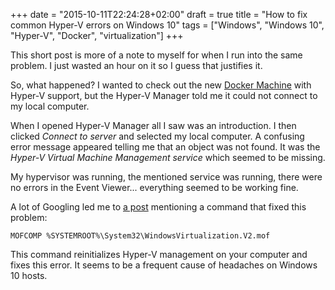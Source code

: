 +++
date = "2015-10-11T22:24:28+02:00"
draft = true
title = "How to fix common Hyper-V errors on Windows 10"
tags = ["Windows", "Windows 10", "Hyper-V", "Docker", "virtualization"]
+++

This short post is more of a note to myself for when I run into the same problem. I just wasted an hour on it so I guess that justifies it.

So, what happened? I wanted to check out the new [Docker Machine](https://docs.docker.com/machine/) with Hyper-V support, but the Hyper-V Manager told me it could not connect to my local computer.

When I opened Hyper-V Manager all I saw was an introduction. I then clicked *Connect to server* and selected my local computer. A confusing error message appeared telling me that an object was not found. It was the *Hyper-V Virtual Machine Management service* which seemed to be missing.

My hypervisor was running, the mentioned service was running, there were no errors in the Event Viewer... everything seemed to be working fine.

A lot of Googling led me to [a post](https://community.spiceworks.com/how_to/122307-fix-error-managing-hyper-v-server-2012-r2-from-windows-10) mentioning a command that fixed this problem:

	MOFCOMP %SYSTEMROOT%\System32\WindowsVirtualization.V2.mof
	
This command reinitializes Hyper-V management on your computer and fixes this error. It seems to be a frequent cause of headaches on Windows 10 hosts.